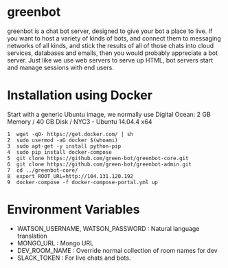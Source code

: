 # greenbot

greenbot is a chat bot server, designed to give your bot a place to live.  If you want to host a variety of kinds of bots, and connect them to messaging networks of all kinds, and stick the results of all of those chats into cloud services, databases and emails, then you would probably appreciate a bot server.  Just like we use web servers to serve up HTML, bot servers start and manage sessions with end users.


# Installation using Docker
Start with a generic Ubuntu image, we normally use Digital Ocean: 2 GB Memory / 40 GB Disk / NYC3 - Ubuntu 14.04.4 x64

    1  wget -qO- https://get.docker.com/ | sh
    2  sudo usermod -aG docker $(whoami)
    3  sudo apt-get -y install python-pip
    4  sudo pip install docker-compose
    5  git clone https://github.com/green-bot/greenbot-core.git
    6  git clone https://github.com/green-bot/greenbot-admin.git
    7  cd ../greenbot-core/
    8  export ROOT_URL=http://104.131.120.192
    9  docker-compose -f docker-compose-portal.yml up



# Environment Variables
* WATSON_USERNAME, WATSON_PASSWORD : Natural language translation
* MONGO_URL : Mongo URL
* DEV_ROOM_NAME : Override normal collection of room names for dev
* SLACK_TOKEN : For live chats and bots.
